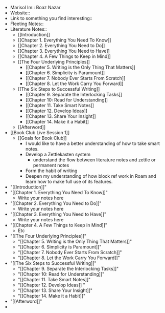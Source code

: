 - Marisol Im:: Boaz Nazar
- Website:: 
- Link to something you find interesting::
- Fleeting Notes:: 
- Literature Notes::
    - [[Introduction]]
    - [[Chapter 1. Everything You Need To Know]]
    - [[Chapter 2. Everything You Need to Do]]
    - [[Chapter 3. Everything You Need to Have]]
    - [[Chapter 4. A Few Things to Keep in Mind]]
    - [[The Four Underlying Principles]]
        - [[Chapter 5. Writing is the Only Thing That Matters]]
        - [[Chapter 6. Simplicity is Paramount]]
        - [[Chapter 7. Nobody Ever Starts From Scratch]]
        - [[Chapter 8. Let the Work Carry You Forward]]
    - [[The Six Steps to Successful Writing]]
        - [[Chapter 9. Separate the Interlocking Tasks]]
        - [[Chapter 10: Read for Understanding]]
        - [[Chapter 11. Take Smart Notes]]
        - [[Chapter 12. Develop Ideas]]  
        - [[Chapter 13. Share Your Insight]]
        - [[Chapter 14. Make it a Habit]]
    - [[Afterword]]
- [[Book Club Live Session 1]]
    - [[Goals for Book Club]]
        - I would like to have a better understanding of how to take smart notes.
        - Develop a Zettlekasten system
            -  understand the flow between literature notes and zettle or permanent notes
        - Form the habit of writing
        - Deepen my understanding of how block ref work in Roam and learn how to make full use of its features.
- "[[Introduction]]"
- "[[Chapter 1. Everything You Need To Know]]"
    - Write your notes here
- "[[Chapter 2. Everything You Need to Do]]"
    - Write your notes here
- "[[Chapter 3. Everything You Need to Have]]"
    - Write your notes here
- "[[Chapter 4. A Few Things to Keep in Mind]]"
    - Etc
- "[[The Four Underlying Principles]]"
    - "[[Chapter 5. Writing is the Only Thing That Matters]]"
    - "[[Chapter 6. Simplicity is Paramount]]"
    - "[[Chapter 7. Nobody Ever Starts From Scratch]]"
    - "[[Chapter 8. Let the Work Carry You Forward]]"
- "[[The Six Steps to Successful Writing]]"
    - "[[Chapter 9. Separate the Interlocking Tasks]]"
    - "[[Chapter 10: Read for Understanding]]"
    - "[[Chapter 11. Take Smart Notes]]"
    - "[[Chapter 12. Develop Ideas]]  "
    - "[[Chapter 13. Share Your Insight]]"
    - "[[Chapter 14. Make it a Habit]]"
- "[[Afterword]]"
- 
